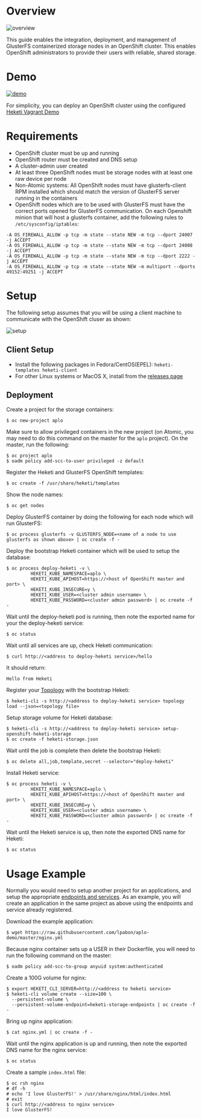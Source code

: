 # Overview

![overview](https://github.com/chinacoolhacker/heketi/wiki/images/aplo_arch.png)

This guide enables the integration, deployment, and management of GlusterFS containerized storage nodes in an OpenShift cluster.  This enables OpenShift administrators to provide their users with reliable, shared storage.

# Demo
[![demo](https://github.com/chinacoolhacker/heketi/wiki/images/aplo_demo.png)](https://asciinema.org/a/50531)

For simplicity, you can deploy an OpenShift cluster using the configured [Heketi Vagrant Demo](https://github.com/heketi/vagrant-heketi)

# Requirements

* OpenShift cluster must be up and running
* OpenShift router must be created and DNS setup
* A cluster-admin user created
* At least three OpenShift nodes must be storage nodes with at least one raw device per node
* Non-Atomic systems: All OpenShift nodes must have glusterfs-client RPM installed which should match the version of GlusterFS server running in the containers
* OpenShift nodes which are to be used with GlusterFS must have the correct ports opened for GlusterFS communication. On each Openshift minion that will host a glusterfs container, add the following rules to `/etc/sysconfig/iptables`:

```
-A OS_FIREWALL_ALLOW -p tcp -m state --state NEW -m tcp --dport 24007 -j ACCEPT
-A OS_FIREWALL_ALLOW -p tcp -m state --state NEW -m tcp --dport 24008 -j ACCEPT
-A OS_FIREWALL_ALLOW -p tcp -m state --state NEW -m tcp --dport 2222 -j ACCEPT
-A OS_FIREWALL_ALLOW -p tcp -m state --state NEW -m multiport --dports 49152:49251 -j ACCEPT
```

# Setup
The following setup assumes that you will be using a client machine to communicate with the OpenShift cluser as shown:

![setup](https://github.com/chinacoolhacker/heketi/wiki/images/aplo_install.png)

## Client Setup
* Install the following packages in Fedora/CentOS(EPEL): `heketi-templates heketi-client`
* For other Linux systems or MacOS X, install from the [releases page](https://github.com/chinacoolhacker/heketi/releases/tag/v2.0.6)

## Deployment

Create a project for the storage containers:

```
$ oc new-project aplo
```

Make sure to allow privileged containers in the new project (on Atomic, you may need to do this command on the master for the `aplo` project). On the master, run the following:

```
$ oc project aplo
$ oadm policy add-scc-to-user privileged -z default
```

Register the Heketi and GlusterFS OpenShift templates:

```
$ oc create -f /usr/share/heketi/templates
```

Show the node names:

```
$ oc get nodes
```

Deploy GlusterFS container by doing the following for each node which will run GlusterFS:

```
$ oc process glusterfs -v GLUSTERFS_NODE=<name of a node to use glusterfs as shown above> | oc create -f -
```

Deploy the bootstrap Heketi container which will be used to setup the database:

```
$ oc process deploy-heketi -v \
         HEKETI_KUBE_NAMESPACE=aplo \
         HEKETI_KUBE_APIHOST=https://<host of OpenShift master and port> \
         HEKETI_KUBE_INSECURE=y \
         HEKETI_KUBE_USER=<cluster admin username> \
         HEKETI_KUBE_PASSWORD=<cluster admin password> | oc create -f -
```

Wait until the deploy-heketi pod is running, then note the exported name for your the deploy-heketi service:

```
$ oc status
```

Wait until all services are up, check Heketi communication:

```
$ curl http://<address to deploy-heketi service>/hello
```

It should return:

```
Hello from Heketi
```

Register your [Topology](./topology.md) with the bootstrap Heketi:

```
$ heketi-cli -s http://<address to deploy-heketi service> topology load --json=<topology file>
```

Setup storage volume for Heketi database:

```
$ heketi-cli -s http://<address to deploy-heketi service> setup-openshift-heketi-storage
$ oc create -f heketi-storage.json
```

Wait until the job is complete then delete the bootstrap Heketi:

```
$ oc delete all,job,template,secret --selector="deploy-heketi"
```

Install Heketi service:

```
$ oc process heketi -v \
         HEKETI_KUBE_NAMESPACE=aplo \
         HEKETI_KUBE_APIHOST=https://<host of OpenShift master and port> \
         HEKETI_KUBE_INSECURE=y \
         HEKETI_KUBE_USER=<cluster admin username> \
         HEKETI_KUBE_PASSWORD=<cluster admin password> | oc create -f -
```

Wait until the Heketi service is up, then note the exported DNS name for Heketi:

```
$ oc status
```

# Usage Example

Normally you would need to setup another project for an applications, and setup the appropriate [endpoints and services](https://github.com/kubernetes/kubernetes/tree/master/examples/glusterfs).  As an example, you will create an application in the same project as above using the endpoints and service already registered.

Download the example application:

```
$ wget https://raw.githubusercontent.com/lpabon/aplo-demo/master/nginx.yml
```

Because nginx container sets up a USER in their Dockerfile, you will need to run the following command on the master:

```
$ oadm policy add-scc-to-group anyuid system:authenticated
```

Create a 100G volume for nginx:

```
$ export HEKETI_CLI_SERVER=http://<address to heketi service>
$ heketi-cli volume create --size=100 \
  --persistent-volume \
  --persistent-volume-endpoint=heketi-storage-endpoints | oc create -f -
```

Bring up nginx application:

```
$ cat nginx.yml | oc create -f -
```

Wait until the nginx application is up and running, then note the exported DNS name for the nginx service:

```
$ oc status
```

Create a sample `index.html` file:

```
$ oc rsh nginx
# df -h
# echo 'I love GlusterFS!' > /usr/share/nginx/html/index.html
# exit
$ curl http://<address to nginx service>
I love GlusterFS!
```
